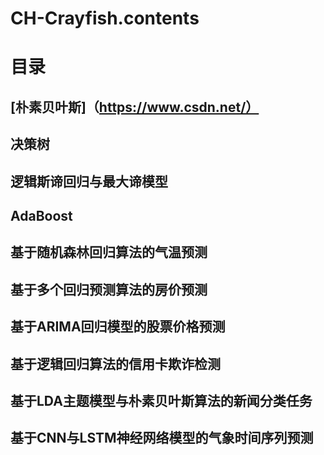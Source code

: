 # CH-Crayfish.contents
# 目录
## [朴素贝叶斯]（https://www.csdn.net/）
## 决策树
## 逻辑斯谛回归与最大谛模型
## AdaBoost
## 基于随机森林回归算法的气温预测
## 基于多个回归预测算法的房价预测
## 基于ARIMA回归模型的股票价格预测
## 基于逻辑回归算法的信用卡欺诈检测
## 基于LDA主题模型与朴素贝叶斯算法的新闻分类任务
## 基于CNN与LSTM神经网络模型的气象时间序列预测
